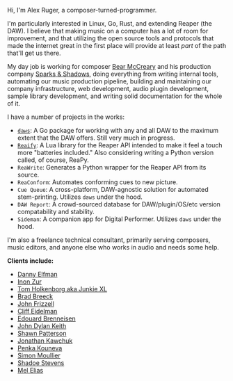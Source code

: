 Hi, I'm Alex Ruger, a composer-turned-programmer.

I'm particularly interested in Linux, Go, Rust, and extending Reaper (the DAW). I believe that making music on a computer has a lot of room for improvement, and that utilizing the open source tools and protocols that made the internet great in the first place will provide at least *part* of the path that'll get us there.

My day job is working for composer [Bear McCreary](https://bearmccreary.com/) and his production company [Sparks & Shadows](https://sparksandshadows.com/), doing everything from writing internal tools, automating our music production pipeline, building and maintaining our company infrastructure, web development, audio plugin development, sample library development, and writing solid documentation for the whole of it. 

I have a number of projects in the works:

* [`daws`](https://github.com/rewgs/daws): A Go package for working with any and all DAW to the maximum extent that the DAW offers. Still very much in progress.
* [`Reaify`](https://github.com/rewgs/reaify): A Lua library for the Reaper API intended to make it feel a touch more "batteries included." Also considering writing a Python version called, of course, ReaPy.
* `ReaWrite`: Generates a Python wrapper for the Reaper API from its source.
* `ReaConform`: Automates conforming cues to new picture.
* `Cue Queue`: A cross-platform, DAW-agnostic solution for automated stem-printing. Utilizes `daws` under the hood.
* `DAW Report`: A crowd-sourced database for DAW/plugin/OS/etc version compatability and stability.
* `Sideman`: A companion app for Digital Performer. Utilizes `daws` under the hood.

I'm also a freelance technical consultant, primarily serving composers, music editors, and anyone else who works in audio and needs some help.

**Clients include:**
* [Danny Elfman](https://www.dannyelfman.com/)
* [Inon Zur](http://www.inonzur.com/)
* [Tom Holkenborg aka Junkie XL](https://tomholkenborg.com/)
* [Brad Breeck](https://www.bradbreeck.com/)
* [John Frizzell](https://www.instagram.com/johncfrizzell/)
* [Cliff Eidelman](https://www.cliffeidelman.com/about-1)
* [Edouard Brenneisen](https://eb-music.net/)
* [John Dylan Keith](https://www.jdkeith.com/)
* [Shawn Patterson](https://shawnpatterson.com/)
* [Jonathan Kawchuk](https://jonathankawchuk.com/)
* [Penka Kouneva](https://www.imdb.com/name/nm0468008/)
* [Simon Moullier](https://www.simonmoullier.com/)
* [Shadoe Stevens](https://en.wikipedia.org/wiki/Shadoe_Stevens)
* [Mel Elias](https://www.instagram.com/meleliascomposer/)
